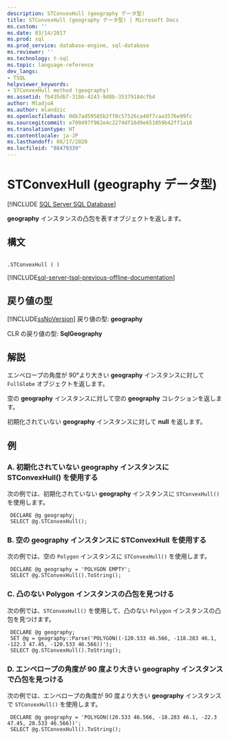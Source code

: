 ```yaml
---
description: STConvexHull (geography データ型)
title: STConvexHull (geography データ型) | Microsoft Docs
ms.custom: ''
ms.date: 03/14/2017
ms.prod: sql
ms.prod_service: database-engine, sql-database
ms.reviewer: ''
ms.technology: t-sql
ms.topic: language-reference
dev_langs:
- TSQL
helpviewer_keywords:
- STConvexHull method (geography)
ms.assetid: fb435db7-31bb-4243-9d8b-35379184cfb4
author: MladjoA
ms.author: mlandzic
ms.openlocfilehash: 0db7ad59585b2ff0c57526ca40f7caa3576e99fc
ms.sourcegitcommit: e700497f962e4c2274df16d9e651059b42ff1a10
ms.translationtype: HT
ms.contentlocale: ja-JP
ms.lasthandoff: 08/17/2020
ms.locfileid: "88479339"
---
```

# <a name="stconvexhull-geography-data-type"></a>STConvexHull (geography データ型)
[!INCLUDE [SQL Server SQL Database](../../includes/applies-to-version/sql-asdb.md)]

  **geography** インスタンスの凸包を表すオブジェクトを返します。  
  
## <a name="syntax"></a>構文  
  
```  
  
.STConvexHull ( )  
```  
  
[!INCLUDE[sql-server-tsql-previous-offline-documentation](../../includes/sql-server-tsql-previous-offline-documentation.md)]

## <a name="return-types"></a>戻り値の型
 [!INCLUDE[ssNoVersion](../../includes/ssnoversion-md.md)] 戻り値の型: **geography**  
  
 CLR の戻り値の型: **SqlGeography**  
  
## <a name="remarks"></a>解説  
 エンベロープの角度が 90°より大きい **geography** インスタンスに対して `FullGlobe` オブジェクトを返します。  
  
 空の **geography** インスタンスに対して空の **geography** コレクションを返します。  
  
 初期化されていない **geography** インスタンスに対して **null** を返します。  
  
## <a name="examples"></a>例  
  
### <a name="a-using-stconvexhull-on-an-uninitialized-geography-instance"></a>A. 初期化されていない geography インスタンスに STConvexHull() を使用する  
 次の例では、初期化されていない **geography** インスタンスに `STConvexHull()` を使用します。  
  
```
 DECLARE @g geography;  
 SELECT @g.STConvexHull();
 ```  
  
### <a name="b-using-stconvexhull-on-an-empty-geography-instance"></a>B. 空の geography インスタンスに STConvexHull を使用する  
 次の例では、空の `Polygon` インスタンスに `STConvexHull()` を使用します。  
  
```
 DECLARE @g geography = 'POLYGON EMPTY';  
 SELECT @g.STConvexHull().ToString();
 ```  
  
### <a name="c-finding-the-convex-hull-of-a-non-convex-polygon-instance"></a>C. 凸のない Polygon インスタンスの凸包を見つける  
 次の例では、`STConvexHull()` を使用して、凸のない `Polygon` インスタンスの凸包を見つけます。  
  
```  
 DECLARE @g geography;  
 SET @g = geography::Parse('POLYGON((-120.533 46.566, -118.283 46.1, -122.3 47.45, -120.533 46.566))');  
 SELECT @g.STConvexHull().ToString();  
```  
  
### <a name="d-finding-the-convex-hull-on-a-geography-instance-with-an-envelope-angle-larger-than-90-degrees"></a>D. エンベロープの角度が 90 度より大きい geography インスタンスで凸包を見つける  
 次の例では、エンベロープの角度が 90 度より大きい **geography** インスタンスで `STConvexHull()` を使用します。  
  
```
 DECLARE @g geography = 'POLYGON((20.533 46.566, -18.283 46.1, -22.3 47.45, 20.533 46.566))';  
 SELECT @g.STConvexHull().ToString();
 ```  
  
  
